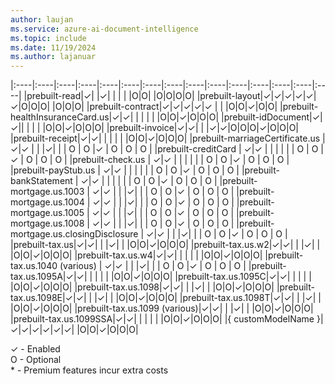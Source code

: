 ```yaml
---
author: laujan
ms.service: azure-ai-document-intelligence
ms.topic: include
ms.date: 11/19/2024
ms.author: lajanuar
---
```

<!-- markdownlint-disable MD041 -->

|:----|:----|:----|:----|:----|:----|:----|:----|:----|:----|:----|:----|:----|:----|:----|
|prebuilt-read|✓| |✓| | | | |O|O| |O|O|O|O|
|prebuilt-layout|✓|✓|✓|✓|✓|✓|O|O|O| |O|O|O|
|prebuilt-contract|✓|✓|✓|✓|✓ | | |O|O|✓|O|O|
|prebuilt-healthInsuranceCard.us|✓|✓| | | | | |O|O|✓|O|O|O|
|prebuilt-idDocument|✓|✓|| | | | |O|O|✓|O|O|O|
|prebuilt-invoice|✓|✓| | |✓|✓|O|O|O|✓|O|O|O|
|prebuilt-receipt|✓|✓| | | | | |O|O|✓|O|O|O|
|prebuilt-marriageCertificate.us | ✓|✓ | | |✓| | | O | O |✓ | O | O | O |
|prebuilt-creditCard | ✓|✓ | | | | | | O | O |✓ | O | O | O |
|prebuilt-check.us | ✓|✓ | | | | | | O | O |✓ | O | O | O |
|prebuilt-payStub.us | ✓|✓ | | | | | | O | O |✓ | O | O | O |
|prebuilt-bankStatement | ✓|✓ | | | | | | O | O |✓ | O | O | O |
|prebuilt-mortgage.us.1003 | ✓|✓ | | |✓| | | O | O |✓ | O | O | O |
|prebuilt-mortgage.us.1004 | ✓|✓ | | |✓| | | O | O |✓ | O | O | O |
|prebuilt-mortgage.us.1005 | ✓|✓ | | |✓| | | O | O |✓ | O | O | O |
|prebuilt-mortgage.us.1008 | ✓|✓ | | |✓| | | O | O |✓ | O | O | O |
|prebuilt-mortgage.us.closingDisclosure | ✓|✓ | | |✓| | | O | O |✓ | O | O | O |
|prebuilt-tax.us|✓|✓| | |✓| | |O|O|✓|O|O|O|
|prebuilt-tax.us.w2|✓|✓| | |✓| | |O|O|✓|O|O|O|
|prebuilt-tax.us.w4|✓|✓| | | | | |O|O|✓|O|O|O|
|prebuilt-tax.us.1040 (various) | ✓|✓ | | |✓| | | O | O |✓ | O | O | O |
|prebuilt-tax.us.1095A|✓|✓| | | | | |O|O|✓|O|O|O|
|prebuilt-tax.us.1095C|✓|✓| | | | | |O|O|✓|O|O|O|
|prebuilt-tax.us.1098|✓|✓| | |✓| | |O|O|✓|O|O|O|
|prebuilt-tax.us.1098E|✓|✓| | |✓| | |O|O|✓|O|O|O|
|prebuilt-tax.us.1098T|✓|✓| | |✓| | |O|O|✓|O|O|O|
|prebuilt-tax.us.1099 (various)|✓|✓| | |✓| | |O|O|✓|O|O|O|
|prebuilt-tax.us.1099SSA|✓|✓| | | | | |O|O|✓|O|O|O|
|{ customModelName }|✓|✓|✓|✓|✓|✓| |O|O|✓|O|O|O|

✓ - Enabled</br>
O - Optional</br>
\* - Premium features incur extra costs
